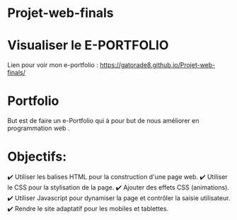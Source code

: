 # Projet-web-finals
# Visualiser le E-PORTFOLIO 
Lien pour voir mon e-portfolio : https://gatorade8.github.io/Projet-web-finals/

# Portfolio
But est de faire un e-Portfolio qui à pour but de nous améliorer en programmation web .

# Objectifs: 
✔️ Utiliser les balises HTML pour la construction d'une page web.
✔️ Utiliser le CSS pour la stylisation de la page.
✔️ Ajouter des effets CSS (animations).
✔️ Utiliser Javascript pour dynamiser la page et contrôler la saisie utilisateur.
✔️ Rendre le site adaptatif pour les mobiles et tablettes.



 

